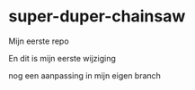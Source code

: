 # super-duper-chainsaw
Mijn eerste repo

En dit is mijn eerste wijziging

nog een aanpassing in mijn eigen branch
